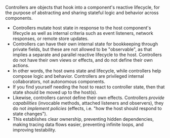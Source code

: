 Controllers are objects that hook into a component's reactive lifecycle, for the purpose of abstracting and sharing stateful logic and behavior across components.

* Controllers mutate host state in response to the host component's lifecycle as well as internal criteria such as event listeners, network responses, or remote store updates.
* Controllers can have their own internal state for bookkeeping through private fields, but these are not allowed to be "observable", as that implies a separate and parallel reactive lifecycle to the host. Controllers do not have their own views or effects, and do not define their own actions.
* In other words, the host owns state and lifecycle, while controllers help compose logic and behavior. Controllers are privileged internal collaborators, not autonomous components.
* If you find yourself needing the host to react to controller state, then that state should be moved up to the host(s).
* Likewise, controllers cannot define their own effects. Controllers *provide capabilities* (invocable methods, attached listeners and observers), they do not *implement policies* (effects, i.e. "how the host should respond to state changes").
* This establishes clear ownership, preventing hidden dependencies, making tracing data flows easier, preventing infinite loops, and improving testability.
